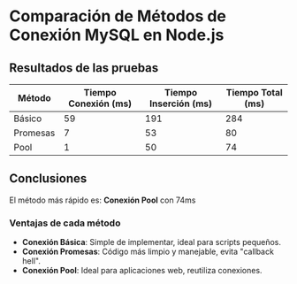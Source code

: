 # Comparación de Métodos de Conexión MySQL en Node.js

## Resultados de las pruebas

| Método | Tiempo Conexión (ms) | Tiempo Inserción (ms) | Tiempo Total (ms) |
|--------|----------------------|------------------------|-------------------|
| Básico | 59 | 191 | 284 |
| Promesas | 7 | 53 | 80 |
| Pool | 1 | 50 | 74 |

## Conclusiones

El método más rápido es: **Conexión Pool** con 74ms

### Ventajas de cada método

- **Conexión Básica**: Simple de implementar, ideal para scripts pequeños.
- **Conexión Promesas**: Código más limpio y manejable, evita "callback hell".
- **Conexión Pool**: Ideal para aplicaciones web, reutiliza conexiones.

